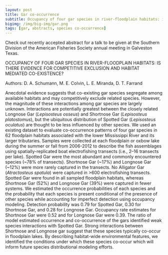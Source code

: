 ```yaml
---
layout: post
title: Gar co-occurrence
subtitle: Occupancy of four gar species in river-floodplain habitats: is there evidence for competitive exclusion and habitat mediated co-existence?
bigimg: /img/big-img/gar.png
tags: [gar, abstracts, species co-occurrence]
---
```



Check out recently accepted abstract for a talk to be given at the Southern Division 
of the American Fisheries Society annual meeting in Galveston Texas.     
    
    
OCCUPANCY OF FOUR GAR SPECIES IN RIVER-FLOODPLAIN HABITATS: IS THERE EVIDENCE FOR COMPETITIVE EXCLUSION AND HABITAT MEDIATED CO-EXISTENCE?

Authors: D. A. Schumann, M. E. Colvin, L. E. Miranda, D. T. Farrand

Anecdotal evidence suggests that co-existing gar species segregate among 
available habitats and may competitively exclude related species. 
However, the magnitude of these interactions among gar species are 
largely unknown. Interactions are potentially greatest between the 
closely related Longnose Gar (_Lepisosteus osseus_) and Shortnose Gar 
(_Lepisosteus platostomus_), but the ubiquitous distribution of Spotted 
Gar (_Lepisosteus oculatus_) are thought to be less influenced by other 
species. We used an existing dataset to evaluate co-occurrence patterns 
of four gar species in 62 floodplain habitats associated with the lower 
Mississippi River and its larger tributaries. Samples were collected at 
each floodplain or oxbow lake during the summer or fall from 2006-2012 
to describe the fish assemblages using spatially-replicated boat 
electrofishing transects (i.e., 2–16 transects per lake). Spotted Gar 
were the most abundant and commonly encountered species (~78% of 
transects). Shortnose Gar (~17%) and Longnose Gar (~12%) were more 
rarely captured in the transects. No Alligator Gar (_Atractosteus 
spatula_) were captured in >600 electrofishing transects. Spotted Gar 
were found in all sampled floodplain habitats, whereas Shortnose Gar 
(52%) and Longnose Gar (39%) were captured in fewer systems. We 
estimated the occurrence probabilities of each species and the 
probability that each species is present conditional of the presence of 
other species while accounting for imperfect detection using occupancy 
modeling. Detection probability was 0.79 for Spotted Gar, 0.30 for 
Shortnose Gar, and 0.28 for Longnose Gar. Occupancy rate estimates for 
Shortnose Gar were 0.52 and for Longnose Gar were 0.39. The ratio of 
model estimated occurrence and co-occurrence of the gars identified weak 
species interactions with Spotted Gar. Strong interactions between 
Shortnose and Longnose gar suggest that these species typically co-occur 
in floodplain lakes. By describing habitat-wide environmental features, 
we identified the conditions under which these species co-occur which 
will inform future species distributional modeling efforts. 

